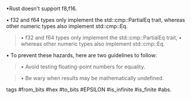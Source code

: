 
•Rust doesn't support f8,f16.
 
• f32 and f64 types only implement the std::cmp::PartialEq trait, whereas other numeric types also implement std::cmp::Eq.

> • f32 and f64 types only implement the std::cmp::PartialEq trait,
> • whereas other numeric types also implement std::cmp::Eq.

• To prevent these hazards, here are two guidelines to follow:

> • Avoid testing floating-point numbers for equality.

> • Be wary when results may be mathematically undefined.




tags #from_bits #hex #to_bits  #EPSILON #is_infinite #is_finite #abs.

